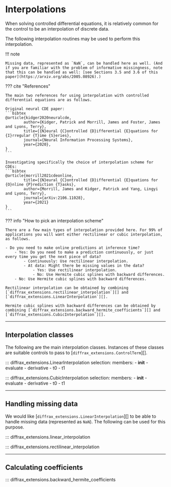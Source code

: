 # Interpolations

When solving controlled differential equations, it is relatively common for the control to be an interpolation of discrete data.

The following interpolation routines may be used to perform this interpolation.

!!! note

    Missing data, represented as `NaN`, can be handled here as well. (And if you are familiar with the problem of informative missingness, note that this can be handled as well: [see Sections 3.5 and 3.6 of this paper](https://arxiv.org/abs/2005.08926).)

??? cite "References"

    The main two references for using interpolation with controlled differential equations are as follows.

    Original neural CDE paper:
    ```bibtex
    @article{kidger2020neuralcde,
            author={Kidger, Patrick and Morrill, James and Foster, James and Lyons, Terry},
            title={{N}eural {C}ontrolled {D}ifferential {E}quations for {I}rregular {T}ime {S}eries},
            journal={Neural Information Processing Systems},
            year={2020},
    }
    ```

    Investigating specifically the choice of interpolation scheme for CDEs:
    ```bibtex
    @article{morrill2021cdeonline,
            title={{N}eural {C}ontrolled {D}ifferential {E}quations for {O}nline {P}rediction {T}asks},
            author={Morrill, James and Kidger, Patrick and Yang, Lingyi and Lyons, Terry},
            journal={arXiv:2106.11028},
            year={2021}
    }
    ```


??? info "How to pick an interpolation scheme"

    There are a few main types of interpolation provided here. For 99% of applications you will want either rectilinear or cubic interpolation, as follows.

    - Do you need to make online predictions at inference time?
        - Yes: Do you need to make a prediction continuously, or just every time you get the next piece of data?
            - Continuously: Use rectilinear interpolation.
            - At data: Might there be missing values in the data?
                - Yes: Use rectilinear interpolation.
                - No: Use Hermite cubic splines with backward differences.
        - No: Use Hermite cubic splines with backward differences.

    Rectilinear interpolation can be obtained by combining [`diffrax_extensions.rectilinear_interpolation`][] and [`diffrax_extensions.LinearInterpolation`][].

    Hermite cubic splines with backward differences can be obtained by combining [`diffrax_extensions.backward_hermite_coefficients`][] and [`diffrax_extensions.CubicInterpolation`][].

---

## Interpolation classes

The following are the main interpolation classes. Instances of these classes are suitable controls to pass to [`diffrax_extensions.ControlTerm`][].

::: diffrax_extensions.LinearInterpolation
    selection:
        members:
            - __init__
            - evaluate
            - derivative
            - t0
            - t1
        
::: diffrax_extensions.CubicInterpolation
    selection:
        members:
            - __init__
            - evaluate
            - derivative
            - t0
            - t1

---

## Handling missing data

We would like [`diffrax_extensions.LinearInterpolation`][] to be able to handle missing data (represented as `NaN`). The following can be used for this purpose.

::: diffrax_extensions.linear_interpolation

::: diffrax_extensions.rectilinear_interpolation

---

## Calculating coefficients

::: diffrax_extensions.backward_hermite_coefficients
